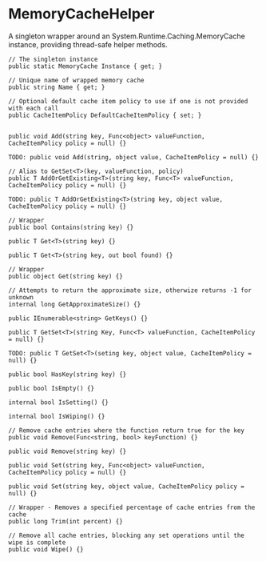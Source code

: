 # MemoryCacheHelper

A singleton wrapper around an System.Runtime.Caching.MemoryCache instance, providing thread-safe helper methods.

	// The singleton instance
	public static MemoryCache Instance { get; }

	// Unique name of wrapped memory cache
	public string Name { get; }

	// Optional default cache item policy to use if one is not provided with each call
	public CacheItemPolicy DefaultCacheItemPolicy { set; }


	public void Add(string key, Func<object> valueFunction, CacheItemPolicy policy = null) {}

	TODO: public void Add(string, object value, CacheItemPolicy = null) {}

	// Alias to GetSet<T>(key, valueFunction, policy)
	public T AddOrGetExisting<T>(string key, Func<T> valueFunction, CacheItemPolicy policy = null) {}

	TODO: public T AddOrGetExisting<T>(string key, object value, CacheItemPolicy policy = null) {}

	// Wrapper
	public bool Contains(string key) {}

	public T Get<T>(string key) {}

	public T Get<T>(string key, out bool found) {}

	// Wrapper
	public object Get(string key) {}

	// Attempts to return the approximate size, otherwize returns -1 for unknown
	internal long GetApproximateSize() {}

	public IEnumerable<string> GetKeys() {}

	public T GetSet<T>(string Key, Func<T> valueFunction, CacheItemPolicy = null) {}

	TODO: public T GetSet<T>(seting key, object value, CacheItemPolicy = null) {}

	public bool HasKey(string key) {}

	public bool IsEmpty() {}

	internal bool IsSetting() {}

	internal bool IsWiping() {}

	// Remove cache entries where the function return true for the key
	public void Remove(Func<string, bool> keyFunction) {}

	public void Remove(string key) {}

	public void Set(string key, Func<object> valueFunction, CacheItemPolicy policy = null) {}

	public void Set(string key, object value, CacheItemPolicy policy = null) {}

	// Wrapper - Removes a specified percentage of cache entries from the cache
	public long Trim(int percent) {}

	// Remove all cache entries, blocking any set operations until the wipe is complete
	public void Wipe() {}
